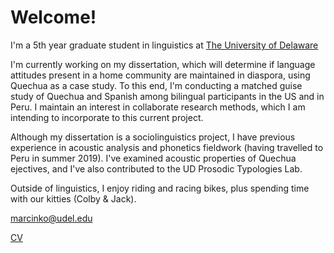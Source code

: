 <html>
<head>
  

<h1>Welcome!</h1>

<p>I'm a 5th year graduate student in linguistics at <a href="https://www.lingcogsci.udel.edu/" target="_blank">The University of Delaware</a> </p> 
  
<p>I'm currently working on my dissertation, which will determine if language attitudes present in a home community are maintained in diaspora, using Quechua as a case study. To this end, I'm conducting a matched guise study of Quechua and Spanish among bilingual participants in the US and in Peru. I maintain an interest in collaborate research methods, which I am intending to incorporate to this current project.</p>
  
<p> Although my dissertation is a sociolinguistics project, I have previous experience in acoustic analysis and phonetics fieldwork (having travelled to Peru in summer 2019). I've examined acoustic properties of Quechua ejectives, and I've also contributed to the UD Prosodic Typologies Lab. </p>
  
 <p> Outside of linguistics, I enjoy riding and racing bikes, plus spending time with our kitties (Colby & Jack).</p>
 
  
 <a href="mailto:marcinko@udel.edu">marcinko@udel.edu</a>

   <a href="MM_CV_Feb22.pdf"> CV</a>


</body>
<html>
